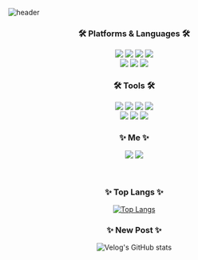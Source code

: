 ![header](https://capsule-render.vercel.app/api?type=soft&color=auto&height=150&section=header&text=WellCome&fontSize=70&animation=twinkling) <br>
 <!--
<p align="center">
 
 [![Hits](https://hits.seeyoufarm.com/api/count/incr/badge.svg?url=https%3A%2F%2Fgithub.com%2FHeesuYeo&count_bg=%233DC849&title_bg=%23555555&icon=&icon_color=%23E7E7E7&title=hits&edge_flat=false)](https://hits.seeyoufarm.com)
 </p>
-->
 <h3 align="center">🛠 Platforms & Languages 🛠</h3>
<p align="center">
  <img src="https://img.shields.io/badge/Java-007396?style=flat&logo=Conda-Forge&logoColor=white"/>
  <img src="https://img.shields.io/badge/Oracle%20SQL-F80000?style=flat&logo=Oracle&logoColor=white"/>
  <img src="https://img.shields.io/badge/MySQL-4479A1.svg?&style=flat-square&logo=MySQL&logoColor=white"/>
  <img src="https://img.shields.io/badge/Javascript-ffb13b?style=flat-square&logo=javascript&logoColor=white"/><br>
  <img src="https://img.shields.io/badge/CSS3-1572B6?style=flat-square&logo=CSS3&logoColor=white"/>
  <img src="https://img.shields.io/badge/Spring-6DB33F?style=flat-square&logo=Spring&logoColor=white"/>
  <img src="https://img.shields.io/badge/HTML5-E34F26?style=flat-square&logo=HTML5&logoColor=white"/>
  </p>
 <!-- 
<div align="center" style="text-align:center">

<h3 align="center">✨ github stats ✨</h3>
 
[![*'s github stats](https://github-readme-stats.vercel.app/api?username=HeesuYeo)](https://github.com/HeesuYeo)

</div>
-->
 <h3 align="center">🛠 Tools 🛠</h3>
<p align="center">
<img src="https://img.shields.io/badge/Git-F05032?style=flat-square&logo=Git&logoColor=white"/>
<img src="https://img.shields.io/badge/Eclipse%20IDE-2C2255?style=flat-square&logo=Eclipse%20IDE&logoColor=white"/>
<img src="https://img.shields.io/badge/Visual%20Studio%20Code-007ACC?style=flat-square&logo=Visual%20Studio%20Code&logoColor=white"/>
<img src="https://img.shields.io/badge/intellij%20idea-000000?style=flat-square&logo=intellij%20idea&logoColor=white"/>
 <br>
 <img src="https://img.shields.io/badge/Tomcat-F8DC75?style=flat&logo=ApacheTomcat&logoColor=white" />
 <img src="https://img.shields.io/badge/AWS-232F3E?style=flat&logo=AmazonAWS&logoColor=white" />
<img src="https://img.shields.io/badge/Postman-FF6C37?style=flat&logo=Postman&logoColor=white" />
</p>

<h3 align="center"> ✨ Me ✨ </h3>
<p align="center">
  <a href="https://velog.io/@hxe_y"><img src="https://img.shields.io/badge/Tech%20Blog-11B48A?style=flat-square&logo=Vimeo&logoColor=white&link=https://velog.io/@hxe_y"/></a>
<a href="https://yhs203203@gmail.com"><img src="https://img.shields.io/badge/Mail-30B980?style=flat&logo=Gmail&logoColor=white" /></a>
	
<br><h3 align="center">✨ Top Langs ✨</h3>
<div align="center">
 
[![Top Langs](https://github-readme-stats.vercel.app/api/top-langs/?username=HeesuYeo&layout=compact&show_icons=true&theme=onedark)](https://github.com/HeesuYeo/github-readme-stats)
</div>

<h3 align="center">✨ New Post ✨</h3>

<div align="center" style="text-align:center">
  
![Velog's GitHub stats](https://velog-readme-stats.vercel.app/api?name=hxe_y&color=dark)
</div>

<br>


 <!-- 
<div align="center" style="text-align:center">
<h3 align="center">✨ Boj Tier ✨</h3>

[![Solved.ac Profile](http://mazassumnida.wtf/api/v2/generate_badge?boj=gmltnwkd123)](https://solved.ac/gmltnwkd123/)

</div>
-->


